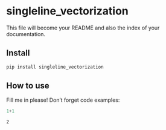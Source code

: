 # singleline_vectorization

<!-- WARNING: THIS FILE WAS AUTOGENERATED! DO NOT EDIT! -->

This file will become your README and also the index of your
documentation.

## Install

```sh
pip install singleline_vectorization
```

## How to use

Fill me in please! Don’t forget code examples:

```python
1+1
```

    2
